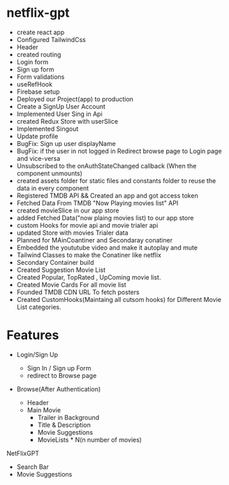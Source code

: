 # netflix-gpt

- create react app
- Configured TailwindCss
- Header
- created routing
- Login form
- Sign up form
- Form validations
- useRefHook
- Firebase setup
- Deployed our Project(app) to production
- Create a SignUp User Account
- Implemented User Sing in Api
- created Redux Store with userSlice
- Implemented Singout
- Update profile
- BugFix: Sign up user displayName
- BugFix: if the user in not logged in Redirect browse page to Login page and vice-versa
- Unsubscribed to the onAuthStateChanged callback (When the component unmounts)
- created assets folder for static files and constants folder to reuse the data in every component
- Registered TMDB API && Created an app and got access token
- Fetched Data From TMDB "Now Playing movies list" API
- created movieSlice in our app store
- added Fetched Data("now plaing movies list) to our app store
- custom Hooks for movie api and movie trialer api
- updated Store with movies Trialer data
- Planned for MAinCoantiner and Secondaray conatiner
- Embedded the yoututube video and make it autoplay and mute
- Tailwind Classes to make the Conatiner like netflix
- Secondary Container build
- Created Suggestion Movie List
- Created  Popular, TopRated , UpComing movie list.
- Created Movie Cards For all movie list
- Founded TMDB CDN URL  To fetch posters
- Created CustomHooks(Maintaing all cutsom hooks) for Different Movie List categories.


# Features

- Login/Sign Up

  - Sign In / Sign up Form
  - redirect to Browse page

- Browse(After Authentication)

  - Header
  - Main Movie
    - Trailer in Background
    - Title & Description
    - Movie Suggestions
    - MovieLists \* N(n number of movies)

NetFlixGPT

- Search Bar
- Movie Suggestions
